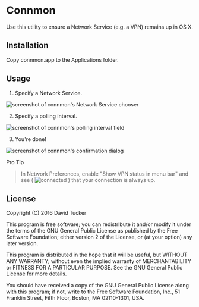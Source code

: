 # Connmon

Use this utility to ensure a Network Service (e.g. a VPN) remains up in OS X.

## Installation

Copy connmon.app to the Applications folder.

## Usage

1. Specify a Network Service.

 ![screenshot of connmon's Network Service chooser](https://github.com/dmtucker/connmon/raw/master/screenshots/1-interface.png)

2. Specify a polling interval.

 ![screenshot of connmon's polling interval field](https://github.com/dmtucker/connmon/raw/master/screenshots/2-interval.png)

3. You're done!

 ![screenshot of connmon's confirmation dialog](https://github.com/dmtucker/connmon/raw/master/screenshots/3-confirmation.png)

Pro Tip
> In Network Preferences, enable "Show VPN status in menu bar" and see ( ![connected](https://github.com/dmtucker/connmon/raw/master/screenshots/status.png) ) that your connection is always up.

## License

Copyright (C) 2016 David Tucker

This program is free software; you can redistribute it and/or
modify it under the terms of the GNU General Public License
as published by the Free Software Foundation; either version 2
of the License, or (at your option) any later version.

This program is distributed in the hope that it will be useful,
but WITHOUT ANY WARRANTY; without even the implied warranty of
MERCHANTABILITY or FITNESS FOR A PARTICULAR PURPOSE.  See the
GNU General Public License for more details.

You should have received a copy of the GNU General Public License
along with this program; if not, write to the Free Software
Foundation, Inc., 51 Franklin Street, Fifth Floor, Boston, MA  02110-1301, USA.

